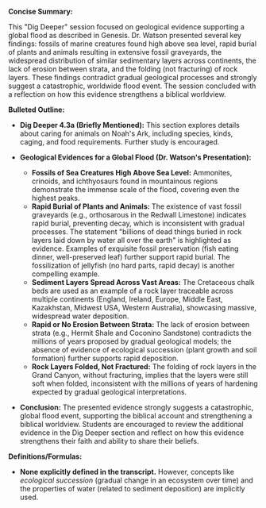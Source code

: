 **Concise Summary:**

This "Dig Deeper" session focused on geological evidence supporting a global flood as described in Genesis. Dr. Watson presented several key findings: fossils of marine creatures found high above sea level, rapid burial of plants and animals resulting in extensive fossil graveyards, the widespread distribution of similar sedimentary layers across continents, the lack of erosion between strata, and the folding (not fracturing) of rock layers.  These findings contradict gradual geological processes and strongly suggest a catastrophic, worldwide flood event.  The session concluded with a reflection on how this evidence strengthens a biblical worldview.

**Bulleted Outline:**

* **Dig Deeper 4.3a (Briefly Mentioned):**  This section explores details about caring for animals on Noah's Ark, including species, kinds, caging, and food requirements.  Further study is encouraged.

* **Geological Evidences for a Global Flood (Dr. Watson's Presentation):**
    * **Fossils of Sea Creatures High Above Sea Level:** Ammonites, crinoids, and ichthyosaurs found in mountainous regions demonstrate the immense scale of the flood, covering even the highest peaks.
    * **Rapid Burial of Plants and Animals:** The existence of vast fossil graveyards (e.g., orthosarous in the Redwall Limestone) indicates rapid burial, preventing decay, which is inconsistent with gradual processes.  The statement "billions of dead things buried in rock layers laid down by water all over the earth" is highlighted as evidence.  Examples of exquisite fossil preservation (fish eating dinner, well-preserved leaf) further support rapid burial.  The fossilization of jellyfish (no hard parts, rapid decay) is another compelling example.
    * **Sediment Layers Spread Across Vast Areas:**  The Cretaceous chalk beds are used as an example of a rock layer traceable across multiple continents (England, Ireland, Europe, Middle East, Kazakhstan, Midwest USA, Western Australia), showcasing massive, widespread water deposition.
    * **Rapid or No Erosion Between Strata:** The lack of erosion between strata (e.g., Hermit Shale and Coconino Sandstone) contradicts the millions of years proposed by gradual geological models; the absence of evidence of ecological succession (plant growth and soil formation) further supports rapid deposition.
    * **Rock Layers Folded, Not Fractured:** The folding of rock layers in the Grand Canyon, without fracturing, implies that the layers were still soft when folded, inconsistent with the millions of years of hardening expected by gradual geological interpretations.

* **Conclusion:**  The presented evidence strongly suggests a catastrophic, global flood event, supporting the biblical account and strengthening a biblical worldview.  Students are encouraged to review the additional evidence in the Dig Deeper section and reflect on how this evidence strengthens their faith and ability to share their beliefs.

**Definitions/Formulas:**

* **None explicitly defined in the transcript.**  However, concepts like *ecological succession* (gradual change in an ecosystem over time) and the properties of water (related to sediment deposition) are implicitly used.
